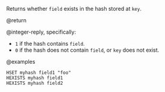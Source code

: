 Returns whether `field` exists in the hash stored at `key`.

@return

@integer-reply, specifically:

* `1` if the hash contains `field`.
* `0` if the hash does not contain `field`, or `key` does not exist.

@examples

```cli
HSET myhash field1 "foo"
HEXISTS myhash field1
HEXISTS myhash field2
```
